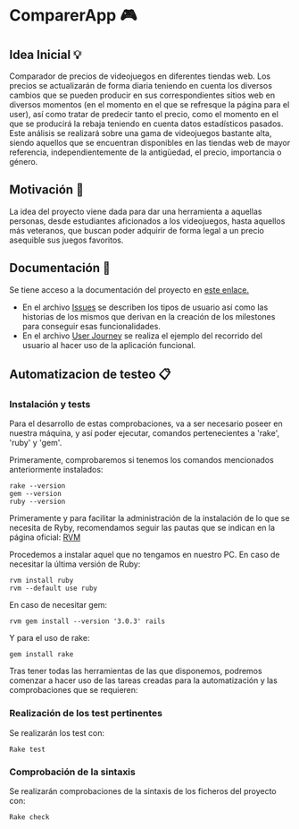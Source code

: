 # ComparerApp 🎮

## Idea Inicial 💡
Comparador de precios de videojuegos en diferentes tiendas web. Los precios se actualizarán de forma diaria teniendo en cuenta los diversos cambios que se pueden producir en sus correspondientes sitios web en diversos momentos (en el momento en el que se refresque la página para el user), así como tratar de predecir tanto el precio, como el momento en el que se producirá la rebaja teniendo en cuenta datos estadísticos pasados. Este análisis se realizará sobre una gama de videojuegos bastante alta, siendo aquellos que se encuentran disponibles en las tiendas web de mayor referencia, independientemente de la antigüedad, el precio, importancia o género.


## Motivación 👏
La idea del proyecto viene dada para dar una herramienta a aquellas personas, desde estudiantes aficionados a los videojuegos, hasta aquellos más veteranos, que buscan poder adquirir de forma legal a un precio asequible sus juegos favoritos.

## Documentación 📂
Se tiene acceso a la documentación del proyecto en [este enlace.](https://github.com/Paszser/ComparerApp/tree/main/docs)

* En el archivo [Issues](https://github.com/Paszser/ComparerApp/blob/main/docs/ISSUES.md) se describen los tipos de usuario así como las historias de los mismos que derivan en la creación de los milestones para conseguir esas funcionalidades.
* En el archivo [User Journey](https://github.com/Paszser/ComparerApp/tree/main/docs) se realiza el ejemplo del recorrido del usuario al hacer uso de la aplicación funcional.

## Automatizacion de testeo 📋

### Instalación y tests
Para el desarrollo de estas comprobaciones, va a ser necesario poseer en nuestra máquina, y así poder ejecutar, comandos pertenecientes a 'rake', 'ruby' y 'gem'.

Primeramente, comprobaremos si tenemos los comandos mencionados anteriormente instalados:

```shell
rake --version
gem --version
ruby --version

```

Primeramente y para facilitar la administración de la instalación de lo que se necesita de Ryby, recomendamos seguir las pautas que se indican en la página oficial: [RVM](https://rvm.io/rvm/install)

Procedemos a instalar aquel que no tengamos en nuestro PC. En caso de necesitar la última versión de Ruby:

```shell
rvm install ruby
rvm --default use ruby
```

En caso de necesitar gem:
```shell
rvm gem install --version '3.0.3' rails
```

Y para el uso de rake:
```shell
gem install rake
```

Tras tener todas las herramientas de las que disponemos, podremos comenzar a hacer uso de las tareas creadas para la automatización y las comprobaciones que se requieren:

### Realización de los test pertinentes
Se realizarán los test con:

```shell
Rake test
```

### Comprobación de la sintaxis
Se realizarán comprobaciones de la sintaxis de los ficheros del proyecto con:

```shell
Rake check
```
